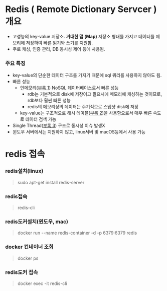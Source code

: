 # Redis ( Remote Dictionary Servcer ) 개요
- 고성능의 key-value 저장소. **거대한 맵 (Map)** 저장소 형태를 가지고 데이터를 메모리에 저장하여 빠른 읽기와 쓰기를 지원함.
- 주로 캐싱, 인증 관리, DB 동시성 제어 등에 사용됨.

### 주요 특징
- key-value의 단순한 데이터 구조를 가지기 때문에 sql 쿼리를 사용하지 않아도 됨.
- 빠른 성능
    - 인메모리([부록 1](부록.md#부록-1-인메모리)) NoSQL 데이터베이스로서 빠른 성능
        - rdb는 기본적으로 disk에 저장이고 필요시에 메모리에 캐싱하는 것이므로, rdb보다 훨씬 빠른 성능
        - redis의 메모리상의 데이터는 주기적으로 스냅샷 disk에 저장
    - key-value는 구조적으로 해시 테이블([부록 2](부록.md#부록-2-해시테이블))을 사용함으로서 매우 빠른 속도로 데이터 검색 가능
- Single Thread([부록 3](부록.md#부록-3-single-thread)) 구조로 동시성 이슈 발생X
- 윈도우 서버에서는 지원하지 않고, linux서버 및 macOS등에서 사용 가능

# redis 접속
### redis설치(linux)
> sudo apt-get install redis-server
### redis접속
> redis-cli

### redis도커설치(윈도우, mac)
> docker run --name redis-container -d -p 6379:6379 redis
### docker 컨네이너 조회
> docker ps
### redis도커 접속
> docker exec -it <containerID> redis-cli
